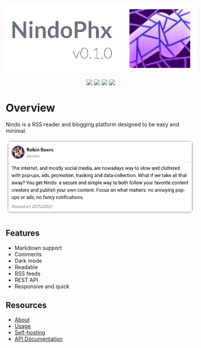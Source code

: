 ![banner](https://raw.githubusercontent.com/RobinBoers/nindo-phx/master/priv/static/images/banner.png)

<p align="center"><a href="LICENSE"><img src="https://img.shields.io/github/license/RobinBoers/nindo-phx"></a> <img src="https://img.shields.io/github/commit-activity/w/RobinBoers/nindo-phx?color=success"> <a href="https://github.com/RobinBoers/nindo-phx/stargazers"> <img src="https://img.shields.io/github/stars/RobinBoers/nindo-phx?color=yellow"></a> <a href="https://github.com/RobinBoers/nindo-phx/fork"><img src="https://img.shields.io/github/forks/RobinBoers/nindo-phx?color=blueviolet"></a></p>

# Overview

Nindo is a RSS reader and blogging platform designed to be easy and minimal.

![intro](https://raw.githubusercontent.com/RobinBoers/nindo-phx/master/priv/static/images/post.png)

## Features

- Markdown support
- Comments
- Dark mode
- Readable
- RSS feeds
- REST API
- Responsive and quick

## Resources

- [About](https://docs.geheimesite.nl/nindo-phx/about.html)
- [Usage](https://docs.geheimesite.nl/nindo-phx/content.html)
- [Self-hosting](https://docs.geheimesite.nl/nindo-phx/getting-started.html)
- [API Documentation](https://docs.geheimesite.nl/nindo-phx/rest-api.html)
